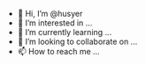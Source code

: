 - 👋 Hi, I’m @husyer
- 👀 I’m interested in ...
- 🌱 I’m currently learning ...
- 💞️ I’m looking to collaborate on ...
- 📫 How to reach me ...

<!---
husyer/husyer is a ✨ special ✨ repository because its `README.md` (this file) appears on your GitHub profile.
You can click the Preview link to take a look at your changes.
--->
